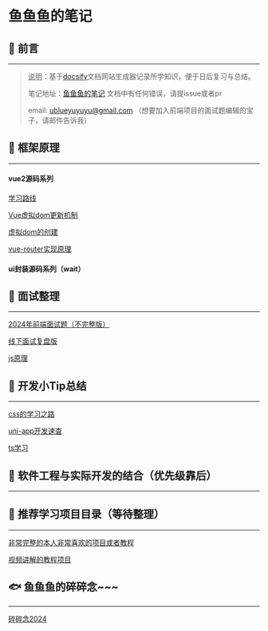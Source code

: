 <!--
 * @Author: blueyuyu ublueyuyuyu@gmail.com
 * @Date: 2024-08-22 22:58:19
 * @LastEditors: blueyuyu ublueyuyuyu@gmail.com
 * @LastEditTime: 2024-09-29 10:59:08
 * @FilePath: \fishNote\docs\README.md
 * @Description: 这是默认设置,请设置`customMade`, 打开koroFileHeader查看配置 进行设置: https://github.com/OBKoro1/koro1FileHeader/wiki/%E9%85%8D%E7%BD%AE
-->
# 鱼鱼鱼的笔记



##  📢  前言

------



> <u>说明</u>：基于[docsify](https://docsify.js.org/#/zh-cn/?id=docsify)文档网站生成器记录所学知识，便于日后复习与总结。
>
> 笔记地址：[鱼鱼鱼的笔记](https://blueyuyu.github.io/fishNote/)
> 文档中有任何错误，请提issue或者pr
>
> email: ublueyuyuyu@gmail.com （想要加入前端项目的面试题编辑的宝子，请邮件告诉我）


##  🧡  框架原理

------



#### **vue2源码系列**<!-- {docsify-ignore} -->

[学习路线](/vuePrinciple/day01.md)

[Vue虚拟dom更新机制](/vuePrinciple/day02.md)

[虚拟dom的创建](/vuePrinciple/day03.md)

[vue-router实现原理](/vuePrinciple/day04.md)



#### **ui封装源码系列（wait）**<!-- {docsify-ignore} -->





##  🧡  面试整理

------

[2024年前端面试题（不完整版）](/InterviewQuestions/Front-end-interview.md)

[线下面试复盘版](/InterviewQuestions/On-siteInterview.md)

[js原理](/js/JSprinciple.md)


##   💛  开发小Tip总结

------
[css的学习之路](/css/css.md)

[uni-app开发速查](/css/uniAppCss.md)

[ts学习](/tsLearning/example.md)

##  💚  软件工程与实际开发的结合（优先级靠后）

------





##   💙  推荐学习项目目录（等待整理）

------
[非常完整的本人非常喜欢的项目或者教程](/recommend/theMostRe.md)

[视频讲解的教程项目](/recommend/withTutorial.md)

##  🐟  鱼鱼鱼的碎碎念~~~

------

[碎碎念2024](/journal/blueMemory.md)